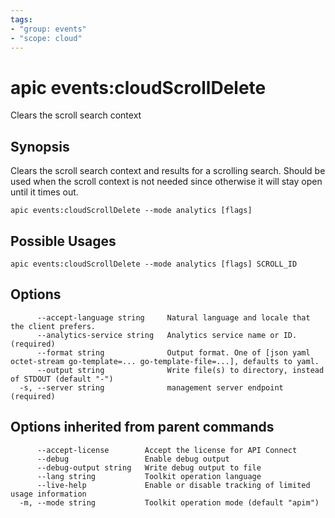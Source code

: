 ```yaml
---
tags:
- "group: events"
- "scope: cloud"
---
```

# apic events:cloudScrollDelete

Clears the scroll search context

## Synopsis

Clears the scroll search context and results for a scrolling search. Should be used when the scroll context is not needed since otherwise it will stay open until it times out.

```
apic events:cloudScrollDelete --mode analytics [flags]
```

## Possible Usages

```
apic events:cloudScrollDelete --mode analytics [flags] SCROLL_ID
```

## Options

```
      --accept-language string     Natural language and locale that the client prefers.
      --analytics-service string   Analytics service name or ID. (required)
      --format string              Output format. One of [json yaml octet-stream go-template=... go-template-file=...], defaults to yaml.
      --output string              Write file(s) to directory, instead of STDOUT (default "-")
  -s, --server string              management server endpoint (required)
```

## Options inherited from parent commands

```
      --accept-license        Accept the license for API Connect
      --debug                 Enable debug output
      --debug-output string   Write debug output to file
      --lang string           Toolkit operation language
      --live-help             Enable or disable tracking of limited usage information
  -m, --mode string           Toolkit operation mode (default "apim")
```
